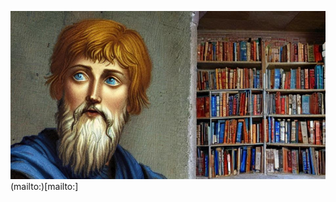 ![ai_generated_pythagoras](PYTHAGORAS.png)
(mailto:)[mailto:]
<!---
- 👋 Hi, I’m @suleyman-kaya
- 👀 I’m interested in computer science
- 🌱 I’m currently learning mathematics
- 💞️ I’m looking to collaborate on [atomkraft-os](https://github.com/suleyman-kaya/atomkraft-os) and [fatqat](https://github.com/suleyman-kaya/fatqat)
- 📫 How to reach me mailto:suleymankayaxyz@gmail.com


suleyman-kaya/suleyman-kaya is a ✨ special ✨ repository because its `README.md` (this file) appears on your GitHub profile.
You can click the Preview link to take a look at your changes.
--->
